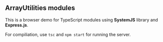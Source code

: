 ## ArrayUtilities modules

This is a browser demo for TypeScript modules using **SystemJS** library and **Express.js**.

For compiliation, use `tsc` and `npm start` for running the server.







